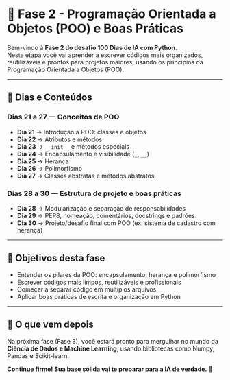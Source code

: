 
# 🧱 Fase 2 - Programação Orientada a Objetos (POO) e Boas Práticas

Bem-vindo à **Fase 2 do desafio 100 Dias de IA com Python**.  
Nesta etapa você vai aprender a escrever códigos mais organizados, reutilizáveis e prontos para projetos maiores, usando os princípios da Programação Orientada a Objetos (POO).

---

## 📅 Dias e Conteúdos

### Dias 21 a 27 — Conceitos de POO

- **Dia 21** → Introdução à POO: classes e objetos
- **Dia 22** → Atributos e métodos
- **Dia 23** → `__init__` e métodos especiais
- **Dia 24** → Encapsulamento e visibilidade (`_`, `__`)
- **Dia 25** → Herança
- **Dia 26** → Polimorfismo
- **Dia 27** → Classes abstratas e métodos abstratos

### Dias 28 a 30 — Estrutura de projeto e boas práticas

- **Dia 28** → Modularização e separação de responsabilidades
- **Dia 29** → PEP8, nomeação, comentários, docstrings e padrões
- **Dia 30** → Projeto/desafio final com POO (ex: sistema de cadastro com herança)

---

## 🎯 Objetivos desta fase

- Entender os pilares da POO: encapsulamento, herança e polimorfismo
- Escrever códigos mais limpos, reutilizáveis e profissionais
- Começar a separar código em múltiplos arquivos
- Aplicar boas práticas de escrita e organização em Python

---

## 🚀 O que vem depois

Na próxima fase (Fase 3), você estará pronto para mergulhar no mundo da **Ciência de Dados e Machine Learning**, usando bibliotecas como Numpy, Pandas e Scikit-learn.

**Continue firme! Sua base sólida vai te preparar para a IA de verdade.** 💪
